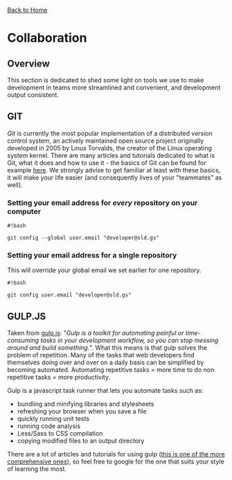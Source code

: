 [Back to Home](../README.md)
# Collaboration

## Overview

This section is dedicated to shed some light on tools we use to make development in teams more streamlined and convenient, and development output consistent.

## GIT
*Git* is currently the most popular implementation of a distributed version control system, an actively maintained open source project originally developed in 2005 by Linus Torvalds, the creator of the Linux operating system kernel. There are many articles and tutorials dedicated to what is Git, what it does and how to use it - the basics of Git can be found for example [here](https://gist.github.com/blackfalcon/8428401). We strongly advise to get familiar at least with these basics, it will make your life easier (and consequently lives of your "teammates" as well).


### Setting your email address for *every* repository on your computer ###
```
#!bash

git config --global user.email "developer@sld.gs"
```

### Setting your email address for a single repository ###

This will override your global email we set earlier for one repository.
```
#!bash

git config user.email "developer@sld.gs"
```

## GULP.JS ##
Taken from [gulp.js](http://gulpjs.com/): "*Gulp is a toolkit for automating painful or time-consuming tasks in your development workflow, so you can stop messing around and build something.*". What this means is that gulp solves the problem of repetition. Many of the tasks that web developers find themselves doing over and over on a daily basis can be simplified by becoming automated. Automating repetitive tasks = more time to do non repetitive tasks = more productivity.

Gulp is a javascript task runner that lets you automate tasks such as:

* bundling and minifying libraries and stylesheets
* refreshing your browser when you save a file
* quickly running unit tests
* running code analysis
* Less/Sass to CSS compilation
* copying modified files to an output directory

There are a lot of articles and tutorials for using gulp ([this is one of the more comprehensive ones](https://css-tricks.com/gulp-for-beginners/)), so feel free to google for the one that suits your style of learning the most.
